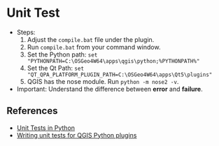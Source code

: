# Unit Test
* Steps:
  1. Adjust the `compile.bat` file under the plugin.
  2. Run `compile.bat` from your command window.
  3. Set the Python path: `set "PYTHONPATH=C:\OSGeo4W64\apps\qgis\python;%PYTHONPATH%"`
  4. Set the Qt Path: `set "QT_QPA_PLATFORM_PLUGIN_PATH=C:\OSGeo4W64\apps\Qt5\plugins"`
  4. QGIS has the nose module. Run `python -m nose2 -v`.
* Important: Understand the difference between **error** and **failure**.


## References
* [Unit Tests in Python](https://youtu.be/6tNS--WetLI)
* [Writing unit tests for QGIS Python plugins](https://snorfalorpagus.net/blog/2014/01/04/writing-unit-tests-for-qgis-python-plugins/)

